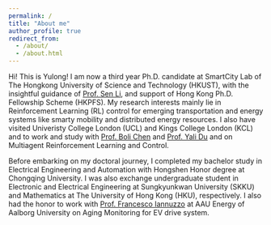 ```yaml
---
permalink: /
title: "About me"
author_profile: true
redirect_from: 
  - /about/
  - /about.html
---
```


Hi! This is Yulong! I am now a third year Ph.D. candidate at SmartCity Lab of The Hongkong University of Science and Technology (HKUST), with the insightful guidance of [Prof. Sen Li](https://seng.hkust.edu.hk/about/people/faculty/sen-li), and support of Hong Kong Ph.D. Fellowship Scheme (HKPFS). My research interests mainly lie in Reinforcement Learning (RL) control for emerging transportation and energy systems like smarty mobility and distributed energy resources. I also have visited Univeristy College London (UCL) and Kings College London (KCL) and to work and study with [Prof. Boli Chen](https://profiles.ucl.ac.uk/72618) and [Prof. Yali Du](https://www.kcl.ac.uk/people/yali-du) and on Multiagent Reinforcement Learning and Control.

Before embarking on my doctoral journey, I completed my bachelor study in Electrical Engineering and Automation with Hongshen Honor degree at Chongqing University. I was also exchange undergraduate student in Electronic and Electrical Engineering at Sungkyunkwan University (SKKU) and Mathematics at The University of Hong Kong (HKU), respectively. I also had the honor to work with [Prof. Francesco Iannuzzo](https://vbn.aau.dk/en/persons/fia) at AAU Energy of Aalborg University on Aging Monitoring for EV drive system.
